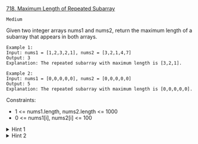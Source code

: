[718. Maximum Length of Repeated Subarray](https://leetcode.com/problems/maximum-length-of-repeated-subarray/)

`Medium`

Given two integer arrays nums1 and nums2, return the maximum length of a subarray that appears in both arrays.

```
Example 1:
Input: nums1 = [1,2,3,2,1], nums2 = [3,2,1,4,7]
Output: 3
Explanation: The repeated subarray with maximum length is [3,2,1].

Example 2:
Input: nums1 = [0,0,0,0,0], nums2 = [0,0,0,0,0]
Output: 5
Explanation: The repeated subarray with maximum length is [0,0,0,0,0].
```

Constraints:

- 1 <= nums1.length, nums2.length <= 1000
- 0 <= nums1[i], nums2[i] <= 100

<details>
<summary>Hint 1</summary>

Use dynamic programming. dp[i][j] will be the longest common prefix of A[i:] and B[j:].
</details>

<details>
<summary>Hint 2</summary>

The answer is max(dp[i][j]) over all i, j.
</details>